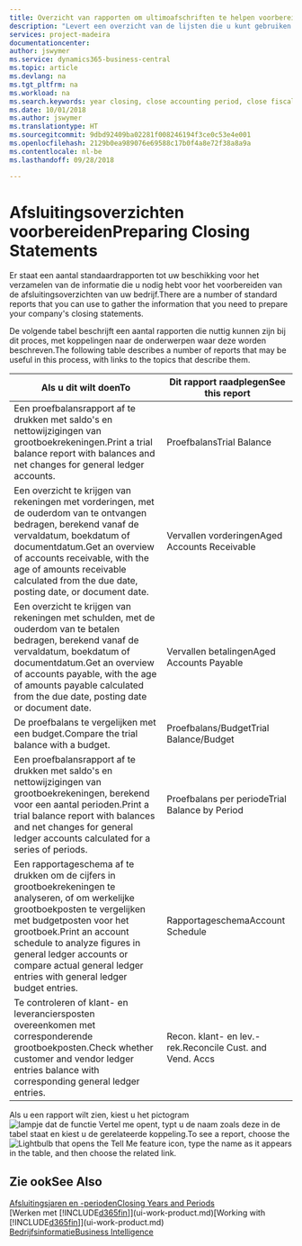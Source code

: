 ```yaml
---
title: Overzicht van rapporten om ultimoafschriften te helpen voorbereiden | Microsoft Docs
description: "Levert een overzicht van de lijsten die u kunt gebruiken om gegevens te verzamelen om de ultimoafschriften van uw bedrijf voor te bereiden wanneer het financiële jaar wordt gesloten."
services: project-madeira
documentationcenter: 
author: jswymer
ms.service: dynamics365-business-central
ms.topic: article
ms.devlang: na
ms.tgt_pltfrm: na
ms.workload: na
ms.search.keywords: year closing, close accounting period, close fiscal year, aging, creditor payments, vendor payments, assets, liabilities, equity, analysis, reporting, financial report, business intelligence, BI, Power Bi, KPI
ms.date: 10/01/2018
ms.author: jswymer
ms.translationtype: HT
ms.sourcegitcommit: 9dbd92409ba02281f008246194f3ce0c53e4e001
ms.openlocfilehash: 2129b0ea989076e69588c17b0f4a8e72f38a8a9a
ms.contentlocale: nl-be
ms.lasthandoff: 09/28/2018

---
```

# <a name="preparing-closing-statements"></a><span data-ttu-id="d9c79-103">Afsluitingsoverzichten voorbereiden</span><span class="sxs-lookup"><span data-stu-id="d9c79-103">Preparing Closing Statements</span></span>
<span data-ttu-id="d9c79-104">Er staat een aantal standaardrapporten tot uw beschikking voor het verzamelen van de informatie die u nodig hebt voor het voorbereiden van de afsluitingsoverzichten van uw bedrijf.</span><span class="sxs-lookup"><span data-stu-id="d9c79-104">There are a number of standard reports that you can use to gather the information that you need to prepare your company's closing statements.</span></span>

<span data-ttu-id="d9c79-105">De volgende tabel beschrijft een aantal rapporten die nuttig kunnen zijn bij dit proces, met koppelingen naar de onderwerpen waar deze worden beschreven.</span><span class="sxs-lookup"><span data-stu-id="d9c79-105">The following table describes a number of reports that may be useful in this process, with links to the topics that describe them.</span></span>

| <span data-ttu-id="d9c79-106">Als u dit wilt doen</span><span class="sxs-lookup"><span data-stu-id="d9c79-106">To</span></span> | <span data-ttu-id="d9c79-107">Dit rapport raadplegen</span><span class="sxs-lookup"><span data-stu-id="d9c79-107">See this report</span></span> |
| --- | --- |
| <span data-ttu-id="d9c79-108">Een proefbalansrapport af te drukken met saldo's en nettowijzigingen van grootboekrekeningen.</span><span class="sxs-lookup"><span data-stu-id="d9c79-108">Print a trial balance report with balances and net changes for general ledger accounts.</span></span> |<span data-ttu-id="d9c79-109">Proefbalans</span><span class="sxs-lookup"><span data-stu-id="d9c79-109">Trial Balance</span></span> |
| <span data-ttu-id="d9c79-110">Een overzicht te krijgen van rekeningen met vorderingen, met de ouderdom van te ontvangen bedragen, berekend vanaf de vervaldatum, boekdatum of documentdatum.</span><span class="sxs-lookup"><span data-stu-id="d9c79-110">Get an overview of accounts receivable, with the age of amounts receivable calculated from the due date, posting date, or document date.</span></span> |<span data-ttu-id="d9c79-111">Vervallen vorderingen</span><span class="sxs-lookup"><span data-stu-id="d9c79-111">Aged Accounts Receivable</span></span> |
| <span data-ttu-id="d9c79-112">Een overzicht te krijgen van rekeningen met schulden, met de ouderdom van te betalen bedragen, berekend vanaf de vervaldatum, boekdatum of documentdatum.</span><span class="sxs-lookup"><span data-stu-id="d9c79-112">Get an overview of accounts payable, with the age of amounts payable calculated from the due date, posting date or document date.</span></span> |<span data-ttu-id="d9c79-113">Vervallen betalingen</span><span class="sxs-lookup"><span data-stu-id="d9c79-113">Aged Accounts Payable</span></span> |
| <span data-ttu-id="d9c79-114">De proefbalans te vergelijken met een budget.</span><span class="sxs-lookup"><span data-stu-id="d9c79-114">Compare the trial balance with a budget.</span></span> |<span data-ttu-id="d9c79-115">Proefbalans/Budget</span><span class="sxs-lookup"><span data-stu-id="d9c79-115">Trial Balance/Budget</span></span> |
| <span data-ttu-id="d9c79-116">Een proefbalansrapport af te drukken met saldo's en nettowijzigingen van grootboekrekeningen, berekend voor een aantal perioden.</span><span class="sxs-lookup"><span data-stu-id="d9c79-116">Print a trial balance report with balances and net changes for general ledger accounts calculated for a series of periods.</span></span> |<span data-ttu-id="d9c79-117">Proefbalans per periode</span><span class="sxs-lookup"><span data-stu-id="d9c79-117">Trial Balance by Period</span></span> |
| <span data-ttu-id="d9c79-118">Een rapportageschema af te drukken om de cijfers in grootboekrekeningen te analyseren, of om werkelijke grootboekposten te vergelijken met budgetposten voor het grootboek.</span><span class="sxs-lookup"><span data-stu-id="d9c79-118">Print an account schedule to analyze figures in general ledger accounts or compare actual general ledger entries with general ledger budget entries.</span></span> |<span data-ttu-id="d9c79-119">Rapportageschema</span><span class="sxs-lookup"><span data-stu-id="d9c79-119">Account Schedule</span></span> |
| <span data-ttu-id="d9c79-120">Te controleren of klant- en leveranciersposten overeenkomen met corresponderende grootboekposten.</span><span class="sxs-lookup"><span data-stu-id="d9c79-120">Check whether customer and vendor ledger entries balance with corresponding general ledger entries.</span></span> |<span data-ttu-id="d9c79-121">Recon. klant- en lev.-rek.</span><span class="sxs-lookup"><span data-stu-id="d9c79-121">Reconcile Cust. and Vend. Accs</span></span> |

<span data-ttu-id="d9c79-122">Als u een rapport wilt zien, kiest u het pictogram ![lampje dat de functie Vertel me opent](media/ui-search/search_small.png "Vertel me wat u wilt doen"), typt u de naam zoals deze in de tabel staat en kiest u de gerelateerde koppeling.</span><span class="sxs-lookup"><span data-stu-id="d9c79-122">To see a report, choose the ![Lightbulb that opens the Tell Me feature](media/ui-search/search_small.png "Tell me what you want to do") icon, type the name as it appears in the table, and then choose the related link.</span></span>

## <a name="see-also"></a><span data-ttu-id="d9c79-123">Zie ook</span><span class="sxs-lookup"><span data-stu-id="d9c79-123">See Also</span></span>
[<span data-ttu-id="d9c79-124">Afsluitingsjaren en -perioden</span><span class="sxs-lookup"><span data-stu-id="d9c79-124">Closing Years and Periods</span></span>](year-close-years-periods.md)  
<span data-ttu-id="d9c79-125">[Werken met [!INCLUDE[d365fin](includes/d365fin_md.md)]](ui-work-product.md)</span><span class="sxs-lookup"><span data-stu-id="d9c79-125">[Working with [!INCLUDE[d365fin](includes/d365fin_md.md)]](ui-work-product.md)</span></span>  
[<span data-ttu-id="d9c79-126">Bedrijfsinformatie</span><span class="sxs-lookup"><span data-stu-id="d9c79-126">Business Intelligence</span></span>](bi.md)

